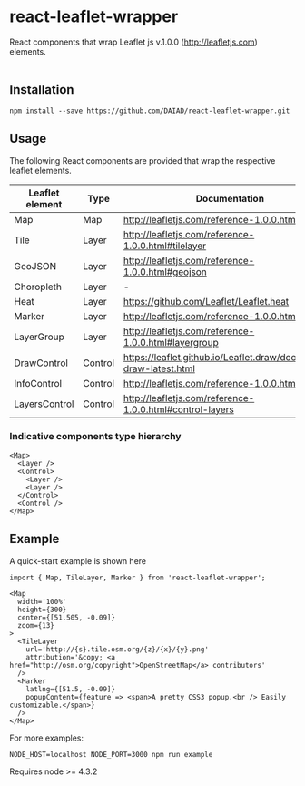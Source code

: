# react-leaflet-wrapper

React components that wrap Leaflet js v.1.0.0 (http://leafletjs.com) elements. <br><br>

## Installation
    npm install --save https://github.com/DAIAD/react-leaflet-wrapper.git

## Usage

 The following React components are provided that wrap the respective leaflet elements.

| Leaflet element | Type | Documentation |
| -------- | ---- | ----------- |
| Map | Map | http://leafletjs.com/reference-1.0.0.html#map |
| Tile | Layer | http://leafletjs.com/reference-1.0.0.html#tilelayer |
| GeoJSON | Layer | http://leafletjs.com/reference-1.0.0.html#geojson |
| Choropleth | Layer | - |
| Heat | Layer | https://github.com/Leaflet/Leaflet.heat | 
| Marker | Layer | http://leafletjs.com/reference-1.0.0.html#marker | 
| LayerGroup | Layer | http://leafletjs.com/reference-1.0.0.html#layergroup |   
| DrawControl | Control | https://leaflet.github.io/Leaflet.draw/docs/leaflet-draw-latest.html |
| InfoControl | Control | http://leafletjs.com/reference-1.0.0.html#control |
| LayersControl | Control | http://leafletjs.com/reference-1.0.0.html#control-layers |

### Indicative components type hierarchy 

    <Map>
      <Layer />
      <Control>
        <Layer />
        <Layer />
      </Control>
      <Control />
    </Map>

## Example

A quick-start example is shown here

    import { Map, TileLayer, Marker } from 'react-leaflet-wrapper';
    
    <Map
      width='100%'
      height={300}
      center={[51.505, -0.09]}
      zoom={13}
    >
      <TileLayer
        url='http://{s}.tile.osm.org/{z}/{x}/{y}.png'
        attribution='&copy; <a href="http://osm.org/copyright">OpenStreetMap</a> contributors'
      />
      <Marker
        latlng={[51.5, -0.09]}
        popupContent={feature => <span>A pretty CSS3 popup.<br /> Easily customizable.</span>}
      />
    </Map>


For more examples: 
    
    NODE_HOST=localhost NODE_PORT=3000 npm run example

Requires node >= 4.3.2
